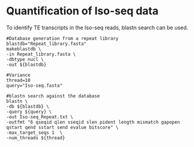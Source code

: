 # Quantification of Iso-seq data
To identify TE transcripts in the Iso-seq reads, blastn search can be used.
```
#Database generation from a repeat library
blastdb="Repeat_library.fasta"
makeblastdb \
-in Repeat_library.fasta \
-dbtype nucl \
-out ${blastdb}

#Variance
thread=10
query="Iso-seq.fasta"

#blastn search against the database
blastn \
-db ${blastdb} \
-query ${query} \
-out Iso-seq_Repeat.txt \
-outfmt "6 qseqid qlen sseqid slen pident length mismatch gapopen qstart qend sstart send evalue bitscore" \
-max_target_seqs 1  \
-num_threads ${thread}
```
